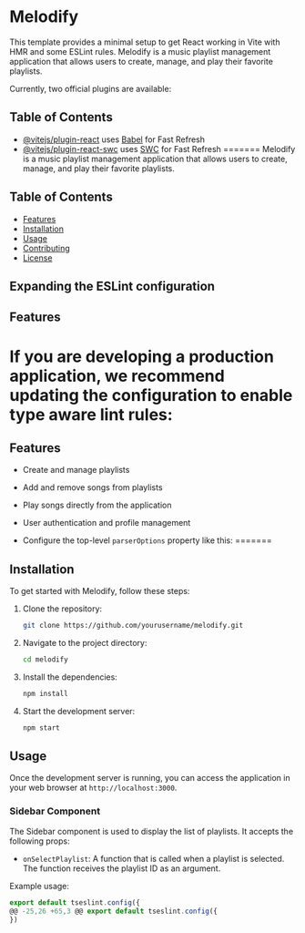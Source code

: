 # Melodify

This template provides a minimal setup to get React working in Vite with HMR and some ESLint rules.
Melodify is a music playlist management application that allows users to create, manage, and play their favorite playlists.

Currently, two official plugins are available:
## Table of Contents

- [@vitejs/plugin-react](https://github.com/vitejs/vite-plugin-react/blob/main/packages/plugin-react/README.md) uses [Babel](https://babeljs.io/) for Fast Refresh
- [@vitejs/plugin-react-swc](https://github.com/vitejs/vite-plugin-react-swc) uses [SWC](https://swc.rs/) for Fast Refresh
=======
Melodify is a music playlist management application that allows users to create, manage, and play their favorite playlists.

## Table of Contents

- [Features](#features)
- [Installation](#installation)
- [Usage](#usage)
- [Contributing](#contributing)
- [License](#license)


## Expanding the ESLint configuration
## Features

If you are developing a production application, we recommend updating the configuration to enable type aware lint rules:
=======
## Features

- Create and manage playlists
- Add and remove songs from playlists
- Play songs directly from the application
- User authentication and profile management

- Configure the top-level `parserOptions` property like this:
=======

## Installation

To get started with Melodify, follow these steps:

1. Clone the repository:
    ```bash
    git clone https://github.com/yourusername/melodify.git
    ```

2. Navigate to the project directory:
    ```bash
    cd melodify
    ```

3. Install the dependencies:
    ```bash
    npm install
    ```

4. Start the development server:
    ```bash
    npm start
    ```

## Usage

Once the development server is running, you can access the application in your web browser at `http://localhost:3000`.

### Sidebar Component

The Sidebar component is used to display the list of playlists. It accepts the following props:

- `onSelectPlaylist`: A function that is called when a playlist is selected. The function receives the playlist ID as an argument.

Example usage:

```js
export default tseslint.config({
@@ -25,26 +65,3 @@ export default tseslint.config({
})
```

